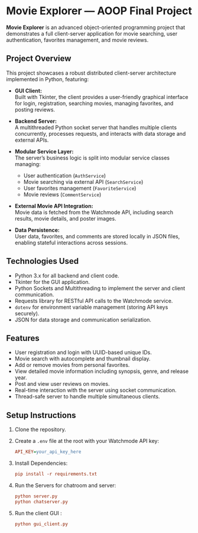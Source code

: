 # Movie Explorer — AOOP Final Project

**Movie Explorer** is an advanced object-oriented programming project that demonstrates a full client-server application for movie searching, user authentication, favorites management, and movie reviews.

## Project Overview

This project showcases a robust distributed client-server architecture implemented in Python, featuring:

- **GUI Client:**  
  Built with Tkinter, the client provides a user-friendly graphical interface for login, registration, searching movies, managing favorites, and posting reviews.

- **Backend Server:**  
  A multithreaded Python socket server that handles multiple clients concurrently, processes requests, and interacts with data storage and external APIs.

- **Modular Service Layer:**  
  The server’s business logic is split into modular service classes managing:  
  - User authentication (`AuthService`)  
  - Movie searching via external API (`SearchService`)  
  - User favorites management (`FavoriteService`)  
  - Movie reviews (`CommentService`)

- **External Movie API Integration:**  
  Movie data is fetched from the Watchmode API, including search results, movie details, and poster images.

- **Data Persistence:**  
  User data, favorites, and comments are stored locally in JSON files, enabling stateful interactions across sessions.

## Technologies Used

- Python 3.x for all backend and client code.  
- Tkinter for the GUI application.  
- Python Sockets and Multithreading to implement the server and client communication.  
- Requests library for RESTful API calls to the Watchmode service.  
- `dotenv` for environment variable management (storing API keys securely).  
- JSON for data storage and communication serialization.

## Features

- User registration and login with UUID-based unique IDs.  
- Movie search with autocomplete and thumbnail display.  
- Add or remove movies from personal favorites.  
- View detailed movie information including synopsis, genre, and release year.  
- Post and view user reviews on movies.  
- Real-time interaction with the server using socket communication.  
- Thread-safe server to handle multiple simultaneous clients.

## Setup Instructions

1. Clone the repository.

2. Create a `.env` file at the root with your Watchmode API key:

   ```ini
   API_KEY=your_api_key_here

3. Install Dependencies:
    ```ini
    pip install -r requirements.txt
4. Run the Servers for chatroom and server:
    ```ini
    python server.py
    python chatserver.py
5. Run the client GUI :
    ```ini
    python gui_client.py
